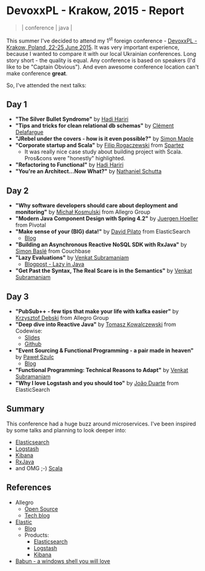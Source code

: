 # DevoxxPL - Krakow, 2015 - Report
> | conference | java |

This summer I've decided to attend my 1<sup>st</sup> foreign conference - [DevoxxPL - Krakow, Poland, 22-25 June 2015](http://devoxx.pl). It was very important experience, because I wanted to compare it with our local Ukrainian conferences. Long story short - the quality is equal. Any conference is based on speakers (I'd like to be "Captain Obvious"). And even awesome conference location can't make conference **great**.

So, I've attended the next talks:

## Day 1

- **"The Silver Bullet Syndrome"** by [Hadi Hariri](http://hadihariri.com/)
- **"Tips and tricks for clean relational db schemas"** by [Clément Delafargue](https://twitter.com/clementd)
- **"JRebel under the covers - how is it even possible?"** by [Simon Maple](https://twitter.com/sjmaple)
- **"Corporate startup and Scala"** by [Filip Rogaczewski](https://plus.google.com/114974986229567009127/posts) from [Spartez](https://spartez.com)
  - It was really nice case study about building project with Scala. Pros&cons were "honestly" highlighted.
- **"Refactoring to Functional"** by [Hadi Hariri](http://hadihariri.com/)
- **"You're an Architect...Now What?"** by [Nathaniel Schutta](https://twitter.com/ntschutta)

## Day 2

- **"Why software developers should care about deployment and monitoring"** by [Michał Kosmulski](http://allegrotech.io/authors/michal.kosmulski/) from Allegro Group
- **"Modern Java Component Design with Spring 4.2"** by [Juergen Hoeller](https://twitter.com/springjuergen) from Pivotal
- **"Make sense of your (BIG) data!"** by [David Pilato](https://twitter.com/dadoonet) from ElasticSearch
  - [Blog](http://david.pilato.fr)
- **"Building an Asynchronous Reactive NoSQL SDK with RxJava"** by [Simon Baslé](https://about.me/simonbasle) from Couchbase
- **"Lazy Evaluations"** by [Venkat Subramaniam](https://twitter.com/venkat_s)
  - [Blogpost - Lazy in Java](http://blog.agiledeveloper.com/2015/06/lazy-in-java_24.html)
- **"Get Past the Syntax, The Real Scare is in the Semantics"** by [Venkat Subramaniam](https://twitter.com/venkat_s)

## Day 3

- **"PubSub++ - few tips that make your life with kafka easier"** by [Krzysztof Debski](https://twitter.com/DebskiChris) from Allegro Group
- **"Deep dive into Reactive Java"** by [Tomasz Kowalczewski](https://twitter.com/tkowalcz) from Codewise:
    - [Slides](http://www.slideshare.net/tkowalcz/deep-dive-reactive-java-devoxxpl)
    - [Github](https://github.com/tkowalcz/presentations)
- **"Event Sourcing & Functional Programming - a pair made in heaven"** by [Paweł Szulc](https://twitter.com/rabbitonweb)
    - [Blog](http://www.rabbitonweb.com/)
- **"Functional Programming: Technical Reasons to Adapt"** by [Venkat Subramaniam](https://twitter.com/venkat_s)
- **"Why I love Logstash and you should too"** by [João Duarte](https://twitter.com/jsvd) from ElasticSearch

## Summary

This conference had a huge buzz around microservices. I've been inspired by some talks and planning to look deeper into:

- [Elasticsearch](https://www.elastic.co/products/elasticsearch)
- [Logstash](https://www.elastic.co/products/logstash)
- [Kibana](https://www.elastic.co/products/kibana)
- [RxJava](https://github.com/ReactiveX/RxJava)
- and OMG ;-) [Scala](http://www.scala-lang.org/)

## References

* Allegro
  * [Open Source](http://allegrotech.io/open-source/)
  * [Tech blog](http://allegrotech.io/)
* [Elastic](https://www.elastic.co)
  * [Blog](https://www.elastic.co/blog)
  * Products:
    * [Elasticsearch](https://www.elastic.co/products/elasticsearch)
    * [Logstash](https://www.elastic.co/products/logstash)
    * [Kibana](https://www.elastic.co/products/kibana)
* [Babun - a windows shell you will love](http://babun.github.io/)
